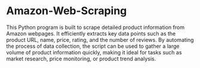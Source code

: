 # Amazon-Web-Scraping

This Python program is built to scrape detailed product information from Amazon webpages. It efficiently extracts key data points such as the product URL, name, price, rating, and the number of reviews. By automating the process of data collection, the script can be used to gather a large volume of product information quickly, making it ideal for tasks such as market research, price monitoring, or product trend analysis. 
